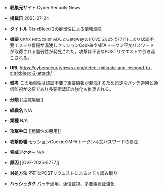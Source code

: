 - **収集元サイト**
Cyber Security News

- **掲載日**
2025-07-24

- **タイトル**
CitrixBleed 2の脆弱性による情報漏洩

- **概要**
Citrix NetScaler ADCとGatewayの[[CVE-2025-5777]]により認証不要でメモリ情報が漏洩しセッションCookieやMFAトークン平文パスワードが取得される脆弱性が発見された。攻撃は不正なPOSTリクエストで引き起こされる。

- **URL**
https://cybersecuritynews.com/detect-mitigate-and-respond-to-citrixbleed-2-attack/

- **備考**
この脆弱性は認証不要で重要情報が漏洩するため迅速なパッチ適用と通信監視が必要であり多要素認証の強化も推奨される。

- **分類**
[[注意喚起]]

- **組織名**
N/A

- **業種**
N/A

- **攻撃手口**
[[脆弱性の悪用]]

- **攻撃影響**
セッションCookieやMFAトークン平文パスワードの漏洩

- **脅威アクター**
N/A

- **原因**
[[CVE-2025-5777]]

- **対処方法**
不正なPOSTリクエストによるメモリ読み取り

- **ハッシュタグ**
パッチ適用、通信監視、多要素認証強化
